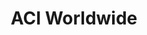 ---
blog: https://aciworldwide.com/blog
facebook: https://facebook.com/aciworldwide
linkedin: https://linkedin.com/company/aci-worldwide
logohandle: aciworldwide
sort: aciworldwide
title: ACI Worldwide
twitter: https://x.com/ACI_Worldwide
website: https://www.aciworldwide.com/
wikipedia: https://en.wikipedia.org/wiki/ACI_Worldwide
youtube: https://youtube.com/aciworldwide
---